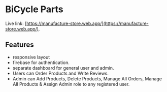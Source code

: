 # BiCycle Parts 

Live link: [https://manufacture-store.web.app/](https://manufacture-store.web.app/).

## Features
* responsive layout
* firebase for authentication.
* separate dashboard for general user and admin.
* Users can Order Products and Write Reviews.
* Admin can Add Products, Delete Products, Manage All Orders, Manage All Products & Assign Admin role to any registered user.



